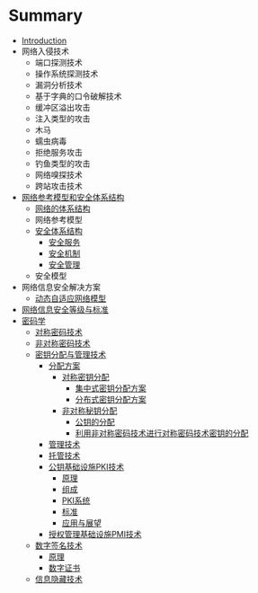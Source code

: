 # Summary

* [Introduction](README.md)
* 网络入侵技术
  * 端口探测技术
  * 操作系统探测技术
  * 漏洞分析技术
  * 基于字典的口令破解技术
  * 缓冲区溢出攻击
  * 注入类型的攻击
  * 木马
  * 蠕虫病毒
  * 拒绝服务攻击
  * 钓鱼类型的攻击
  * 网络嗅探技术
  * 跨站攻击技术
* [网络参考模型和安全体系结构](wang-luo-can-kao-mo-xing-he-an-quan-ti-xi-jie-gou.md)
  * [网络的体系结构](wang-luo-de-ti-xi-jie-gou.md)
  * 网络参考模型
  * [安全体系结构](an-quan-ti-xi-jie-gou.md)
    * [安全服务](an-quan-ti-xi-jie-gou/an-quan-fu-wu.md)
    * [安全机制](an-quan-ti-xi-jie-gou/an-quan-ji-zhi.md)
    * [安全管理](an-quan-ti-xi-jie-gou/an-quan-guan-li.md)
  * 安全模型
* 网络信息安全解决方案
  * [动态自适应网络模型](dong-tai-zi-shi-ying-wang-luo-mo-xing.md)
* [网络信息安全等级与标准](wang-luo-xin-xi-an-quan-deng-ji-yu-biao-zhun.md)
* [密码学](mi-ma-ji-zhu.md)
  * [对称密码技术](dui-cheng-mi-ma-ji-zhu.md)
  * [非对称密码技术](fei-dui-cheng-mi-ma-ji-zhu.md)
  * [密钥分配与管理技术](mi-yao-fen-pei-yu-guan-li-ji-zhu.md)
    * [分配方案](mi-yao-fen-pei-yu-guan-li-ji-zhu/fen-pei-fang-an.md)
      * [对称密钥分配](mi-yao-fen-pei-yu-guan-li-ji-zhu/fen-pei-fang-an/dui-cheng-mi-yao-fen-pei.md)
        * [集中式密钥分配方案](mi-yao-fen-pei-yu-guan-li-ji-zhu/fen-pei-fang-an/ji-zhong-shi-mi-yao-fen-pei-fang-an.md)
        * [分布式密钥分配方案](mi-yao-fen-pei-yu-guan-li-ji-zhu/fen-pei-fang-an/fen-bu-shi-mi-yao-fen-pei-fang-an.md)
      * [非对称秘钥分配](mi-yao-fen-pei-yu-guan-li-ji-zhu/fen-pei-fang-an/fei-dui-cheng-mi-yao-fen-pei.md)
        * [公钥的分配](mi-yao-fen-pei-yu-guan-li-ji-zhu/fen-pei-fang-an/gong-yao-de-fen-pei.md)
        * [利用非对称密码技术进行对称密码技术密钥的分配](mi-yao-fen-pei-yu-guan-li-ji-zhu/fen-pei-fang-an/li-yong-fei-dui-cheng-mi-ma-ji-zhu-jin-xing-dui-cheng-mi-ma-ji-zhu-mi-yao-de-fen-pei.md)
    * [管理技术](mi-yao-fen-pei-yu-guan-li-ji-zhu/guan-li-ji-zhu.md)
    * [托管技术](mi-yao-fen-pei-yu-guan-li-ji-zhu/tuo-guan-ji-zhu.md)
    * [公钥基础设施PKI技术](mi-yao-fen-pei-yu-guan-li-ji-zhu/gong-yao-ji-chu-she-shi-pki-ji-zhu.md)
      * [原理](mi-yao-fen-pei-yu-guan-li-ji-zhu/gong-yao-ji-chu-she-shi-pki-ji-zhu/yuan-li.md)
      * [组成](mi-yao-fen-pei-yu-guan-li-ji-zhu/gong-yao-ji-chu-she-shi-pki-ji-zhu/zu-cheng.md)
      * [PKI系统](mi-yao-fen-pei-yu-guan-li-ji-zhu/gong-yao-ji-chu-she-shi-pki-ji-zhu/pkixi-tong.md)
      * [标准](mi-yao-fen-pei-yu-guan-li-ji-zhu/gong-yao-ji-chu-she-shi-pki-ji-zhu/biao-zhun.md)
      * [应用与展望](mi-yao-fen-pei-yu-guan-li-ji-zhu/gong-yao-ji-chu-she-shi-pki-ji-zhu/ying-yong-yu-zhan-wang.md)
    * [授权管理基础设施PMI技术](mi-yao-fen-pei-yu-guan-li-ji-zhu/shou-quan-guan-li-ji-chu-she-shi-pmi-ji-zhu.md)
  * [数字签名技术](shu-zi-qian-ming-ji-zhu.md)
    * [原理](shu-zi-qian-ming-ji-zhu/yuan-li.md)
    * [数字证书](shu-zi-qian-ming-ji-zhu/shu-zi-zheng-shu.md)
  * [信息隐藏技术](xin-xi-yin-cang-ji-zhu.md)

